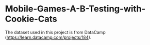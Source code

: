 # Mobile-Games-A-B-Testing-with-Cookie-Cats
The dataset used in this project is from DataCamp (https://learn.datacamp.com/projects/184).
